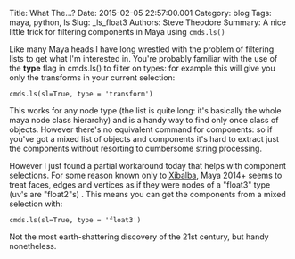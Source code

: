 Title: What The...?
Date: 2015-02-05 22:57:00.001
Category: blog
Tags: maya, python, ls
Slug: _ls_float3
Authors: Steve Theodore
Summary: A nice little trick for filtering components in Maya using `cmds.ls()`

Like many Maya heads I have long wrestled with the problem of filtering lists to get what I'm interested in.  You're probably familiar with the use of  the **type** flag in cmds.ls() to filter on types: for example this will give you only the transforms in your current selection:

    cmds.ls(sl=True, type = 'transform')

This works for any node type (the list is quite long: it's basically the whole maya node class hierarchy) and is a handy way to find only once class of objects.  However there's no equivalent command for components: so if you've got a mixed list of objects and components it's hard to extract just the components without resorting to cumbersome string processing.

However I just found a partial workaround today that helps with component selections.  For some reason known only to [Xibalba](https://en.wikipedia.org/wiki/Xibalba),  Maya 2014+ seems to treat faces, edges and vertices as if they were nodes of a "float3" type (uv's are "float2"s) .  This means you can get the components from a mixed selection with:

    cmds.ls(sl=True, type = 'float3')

Not the most earth-shattering discovery of the 21st century, but handy nonetheless.

  


